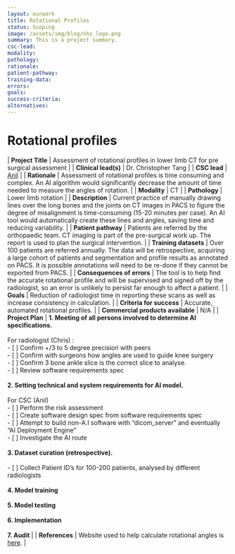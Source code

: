 ```yaml
---
layout: ourwork
title: Rotational Profiles
status: Scoping
image: /assets/img/blog/nhs_logo.png
summary: This is a project summary.
csc-lead:
modality:
pathology:
rationale:
patient-pathway: 
training-data: 
errors: 
goals: 
success-criteria: 
alternatives: 
---
```


# **Rotational profiles**

| <b>Project Title</b> | Assessment of rotational profiles in lower limb CT for pre surgical assessment |
| <b>Clinical lead(s)</b> | Dr. Christopher Tang  |
| <b>CSC lead</b> | [Anil](/team/Anil.html) |
| <b>Rationale</b> | Assessment of rotational profiles is time consuming and complex. An AI algorithm would significantly decrease the amount of time needed to measure the angles of rotation. |
| <b>Modality</b> | CT |
| <b>Pathology</b> | Lower limb rotation |
| <b>Description</b> | Current practice of manually drawing lines over the long bones and the joints on CT images in PACS to figure the degree of misalignment is time-consuming (15-20 minutes per case). An AI tool would automatically create these lines and angles, saving time and reducing variability. |
| <b>Patient pathway</b> | Patients are referred by the orthopaedic team. CT imaging is part of the pre-surgical work up. The report is used to plan the surgical intervention. |
| <b>Training datasets</b> | Over 100 patients are referred annually. The data will be retrospective, acquiring a large cohort of patients and segmentation and profile results as annotated on PACS. It is possible annotations will need to be re-done if they cannot be exported from PACS. |
| <b>Consequences of errors</b> | The tool is to help find the accurate rotational profile and will be supervised and signed off by the radiologist, so an error is unlikely to persist far enough to affect a patient. |
| <b>Goals</b> | Reduction of radiologist time in reporting these scans as well as increase consistency in calculation. |
| <b>Criteria for success</b> | Accurate, automated rotational profiles. |
| <b>Commercial products available</b> | N/A |
| <b>Project Plan</b> | <b> 1.	Meeting of all persons involved to determine AI specifications.</b> <br><br> For radiologist (Chris) :<br> - [ ] Confirm +/3 to 5 degree precision with peers<br> - [ ] Confirm with surgeons how angles are used to guide knee surgery <br> - [ ] Confirm 3 bone ankle slice is the correct slice to analyse.<br>- [ ]   Review software requirements spec <br> <br><b>2.	Setting technical and system requirements for AI model.</b><br><br> For CSC (Anil) <br>  - [ ]  Perform the risk assessment<br> - [ ] Create software design spec from software requirements spec <br> - [ ] Attempt to build non-A.I software with “dicom_server” and eventually “AI Deployment Engine” <br> - [ ] Investigate the AI route<br><br><b> 3. Dataset curation (retrospective). </b><br><br> - [ ] Collect Patient ID’s for 100-200 patients, analysed by different radiologists<br><br> <b>4.	Model training</b><br><br> <b>5.	Model testing</b> <br><br><b>6.	Implementation</b> <br><br><b>7. Audit </b> |
| <b>References</b> | Website used to help calculate rotational angles is <a href="http://uwmsk.org/legrotation.html"> here</a>. |